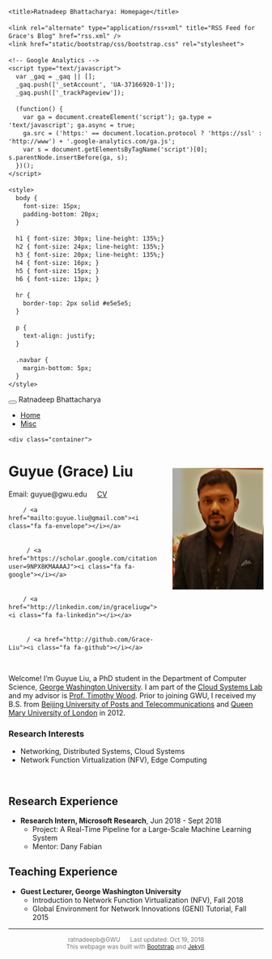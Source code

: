 <!DOCTYPE html>
<html lang="en">
  <head>
    <meta charset="utf-8">
    <meta name="author" content="Ratnadeep Bhattacharya">
    <meta name="viewport" content="width=device-width, initial-scale=1.0">
    <base href="/">

    <title>Ratnadeep Bhattacharya: Homepage</title>

    <link rel="alternate" type="application/rss+xml" title="RSS Feed for Grace's Blog" href="rss.xml" />
    <link href="static/bootstrap/css/bootstrap.css" rel="stylesheet">

    <!-- Google Analytics -->
    <script type="text/javascript">
      var _gaq = _gaq || [];
      _gaq.push(['_setAccount', 'UA-37166920-1']);
      _gaq.push(['_trackPageview']);

      (function() {
        var ga = document.createElement('script'); ga.type = 'text/javascript'; ga.async = true;
        ga.src = ('https:' == document.location.protocol ? 'https://ssl' : 'http://www') + '.google-analytics.com/ga.js';
        var s = document.getElementsByTagName('script')[0]; s.parentNode.insertBefore(ga, s);
      })();
    </script>

    <style>
      body {
        font-size: 15px;
        padding-bottom: 20px;
      }

      h1 { font-size: 30px; line-height: 135%;}
      h2 { font-size: 24px; line-height: 135%;}
      h3 { font-size: 20px; line-height: 135%;}
      h4 { font-size: 16px; }
      h5 { font-size: 15px; }
      h6 { font-size: 13px; }

      hr {
        border-top: 2px solid #e5e5e5;
      }

      p {
        text-align: justify;
      }

      .navbar {
        margin-bottom: 5px;
      }
    </style>
  </head>
  <body>
    <nav class="navbar navbar-inverse navbar-static-top">
      <div class="container">
        <div class="navbar-header">
          <button type="button" class="navbar-toggle" data-toggle="collapse" data-target=".navbar-collapse">
            <span class="icon-bar"></span>
            <span class="icon-bar"></span>
            <span class="icon-bar"></span>
          </button>
          <span class="navbar-brand">Ratnadeep Bhattacharya</span>
        </div>
        <div class="navbar-collapse collapse">
          <ul class="nav navbar-nav">
            <li  class="active"  >
              <a href="index.html">Home</a>
            </li>
            <li  >
              <a href="misc.html">Misc</a>
            </li>
          </ul>
        </div>
      </div>
    </nav>

    <div class="container">

<p><img src="static/info/profile.jpg" class="img-thumbnail" width="180px" style="float:right; margin-left:30px; margin-top:35px; margin-bottom:10px;" /></p>

<h1 id="guyue-grace-liu">Guyue (Grace) Liu</h1>
<div class="social">
  <p>
    Email: guyue@gwu.edu &nbsp;&nbsp;&nbsp;
    <a href="../static/info/grace-liu-cv.pdf">CV</a>
    
        / <a href="mailto:guyue.liu@gmail.com"><i class="fa fa-envelope"></i></a>
    
	
		 / <a href="https://scholar.google.com/citations?user=9NPX8KMAAAAJ"><i class="fa fa-google"></i></a>
	
    
        / <a href="http://linkedin.com/in/graceliugw"><i class="fa fa-linkedin"></i></a>
    
    
	     / <a href="http://github.com/Grace-Liu"><i class="fa fa-github"></i></a>
    
  </p>
</div>

<p> </p>

<p>Welcome! I’m Guyue Liu, a PhD student in the Department of Computer Science, <a href="http://www.gwu.edu/">George Washington University</a>. I am part of the <a href="https://cloudlab.seas.gwu.edu/">Cloud Systems Lab</a> and my advisor is <a href="http://faculty.cs.gwu.edu/~timwood/wiki/doku.php">Prof. Timothy Wood</a>. Prior to joining GWU, I received my B.S. from <a href="http://english.bupt.edu.cn/">Beijing University of Posts and Telecommunications</a> and <a href="https://www.qmul.ac.uk/">Queen Mary University of London</a> in 2012.</p>

<h3 id="research-interests">Research Interests</h3>

<ul>
  <li>Networking, Distributed Systems, Cloud Systems</li>
  <li>Network Function Virtualization (NFV), Edge Computing</li>
</ul>

<p> </p>
<h2 id="research-experience">Research Experience</h2>
<ul>
  <li><strong>Research Intern, Microsoft Research</strong>, Jun 2018 - Sept 2018
    <ul>
      <li>Project: A Real-Time Pipeline for a Large-Scale Machine Learning System</li>
      <li>Mentor: Dany Fabian</li>
    </ul>
  </li>
</ul>

<h2 id="teaching-experience">Teaching Experience</h2>
<ul>
  <li><strong>Guest Lecturer, George Washington University</strong>
    <ul>
      <li>Introduction to Network Function Virtualization (NFV), Fall 2018</li>
      <li>Global Environment for Network Innovations (GENI) Tutorial, Fall 2015</li>
    </ul>
  </li>
</ul>

<hr>
  <font color=#767676>
  <small>
  <div style="text-align:center">
        ratnadeepb@GWU &nbsp;&nbsp;&nbsp;&nbsp; Last updated: Oct 19, 2018
  </div>
  <div style="text-align:center">
        This webpage was built with
          <a href="https://github.com/twbs/bootstrap">Bootstrap</a> and
          <a href="https://github.com/mojombo/jekyll">Jekyll</a>.
  </div>
  </small>
  </font>
  <script src="//code.jquery.com/jquery.js"></script>
  <script src="static/bootstrap/js/bootstrap.js"></script>
  </body>
</html>

<link rel="stylesheet" href="//maxcdn.bootstrapcdn.com/font-awesome/4.4.0/css/font-awesome.min.css">

